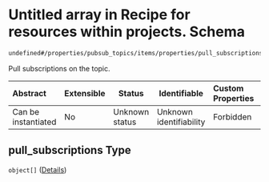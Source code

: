 # Untitled array in Recipe for resources within projects. Schema

```txt
undefined#/properties/pubsub_topics/items/properties/pull_subscriptions
```

Pull subscriptions on the topic.


| Abstract            | Extensible | Status         | Identifiable            | Custom Properties | Additional Properties | Access Restrictions | Defined In                                                                                                          |
| :------------------ | ---------- | -------------- | ----------------------- | :---------------- | --------------------- | ------------------- | ------------------------------------------------------------------------------------------------------------------- |
| Can be instantiated | No         | Unknown status | Unknown identifiability | Forbidden         | Allowed               | none                | [resources.schema.json\*](../../../../../../../../../../tmp/182028425/resources.schema.json "open original schema") |

## pull_subscriptions Type

`object[]` ([Details](resources-properties-pubsub_topics-items-properties-pull_subscriptions-items.md))
